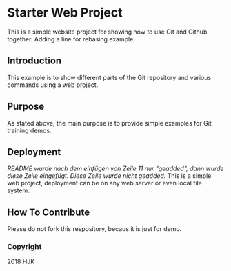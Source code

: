 # Starter Web Project

This is a simple website project for showing how to use Git and Github together. Adding a line for rebasing example.

## Introduction

This example is to show different parts of the Git repository and various commands using a web project.

## Purpose

As stated above, the main purpose is to provide simple examples for Git training demos.

## Deployment

_README wurde nach dem einfügen von Zeile 11 nur "geadded", dann wurde diese Zeile eingefügt. Diese Zeile wurde nicht
geadded._ This is a simple web
project, deployment can be on any web server or even local file system.

## How To Contribute

Please do not fork this respository, becaus it is just for demo.

### Copyright

2018 HJK
